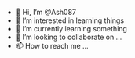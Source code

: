 - 👋 Hi, I’m @Ash087
- 👀 I’m interested in learning things
- 🌱 I’m currently learning something 
- 💞️ I’m looking to collaborate on ...
- 📫 How to reach me ...

<!---
Ash087/Ash087 is a ✨ special ✨ repository because its `README.md` (this file) appears on your GitHub profile.
You can click the Preview link to take a look at your changes.
--->
